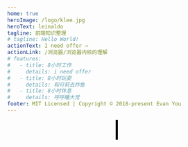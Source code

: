 ```yaml
---
home: true
heroImage: /logo/klee.jpg
heroText: leinaldo
tagline: 前端知识整理
# tagline: Hello World!
actionText: I need offer →
actionLink: /浏览器/浏览器内核的理解
# features:
#   - title: 8小时工作
#     details: i need offer
#   - title: 8小时玩耍
#     details: 和可莉去炸鱼
#   - title: 8小时休息
#     details: 呼呼睡大觉
footer: MIT Licensed | Copyright © 2018-present Evan You
---
```


<style>
  .flex{
    display:flex;
    justify-content:center;
    align-items:center
  }
  .hello-world {
  /*hack*/
  box-sizing: content-box;
  width: 11ch;
  overflow: hidden;
  white-space: nowrap;
  font-size:40px;
  animation: typing 2s steps(11),blink 0.5s step-end infinite alternate;
  border-right: 5px solid black;
  font-family: monospace;
}

/*hack */
@keyframes typing {
  from {
    width: 0;
  }
}
@keyframes blink {
  50% {
    border-color: transparent;
  }
}
  </style>

<div class="flex">
  <div class="hello-world">
    <!-- Hello World! -->
    by Leinaldo
  </div>
</div>
